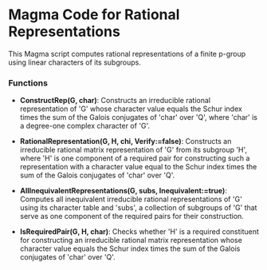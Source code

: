 # Magma Code for Rational Representations  

This Magma script computes rational representations of a finite p-group using linear characters of its subgroups.  

### Functions  
 
- **ConstructRep(G, char)**: Constructs an irreducible rational representation of 'G' whose character value equals the Schur index times the sum of the Galois conjugates of 'char' over 'Q', where 'char' is a degree-one complex character of 'G'.  

- **RationalRepresentation(G, H, chi, Verify:=false)**: Constructs an irreducible rational matrix representation of 'G' from its subgroup 'H', where 'H' is one component of a required pair for constructing such a representation with a character value equal to the Schur index times the sum of the Galois conjugates of 'char' over 'Q'.

- **AllInequivalentRepresentations(G, subs, Inequivalent:=true)**: Computes all inequivalent irreducible rational representations of 'G' using its character table and 'subs', a collection of subgroups of 'G' that serve as one component of the required pairs for their construction. 

- **IsRequiredPair(G, H, char)**: Checks whether 'H' is a required constituent for constructing an irreducible rational matrix representation whose character value equals the Schur index times the sum of the Galois conjugates of 'char' over 'Q'.

